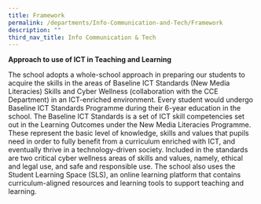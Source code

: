 ```yaml
---
title: Framework
permalink: /departments/Info-Communication-and-Tech/Framework
description: ""
third_nav_title: Info Communication & Tech
---
```

**Approach to use of ICT in Teaching and Learning**

  

The school adopts a whole-school approach in preparing our students to acquire the skills in the areas of Baseline ICT Standards (New Media Literacies) Skills and Cyber Wellness (collaboration with the CCE Department) in an ICT-enriched environment. Every student would undergo Baseline ICT Standards Programme during their 6-year education in the school. The Baseline ICT Standards is a set of ICT skill competencies set out in the Learning Outcomes under the New Media Literacies Programme. These represent the basic level of knowledge, skills and values that pupils need in order to fully benefit from a curriculum enriched with ICT, and eventually thrive in a technology-driven society. Included in the standards are two critical cyber wellness areas of skills and values, namely, ethical and legal use, and safe and responsible use. The school also uses the Student Learning Space (SLS), an online learning platform that contains curriculum-aligned resources and learning tools to support teaching and learning.